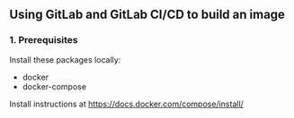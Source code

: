 ## Using GitLab and GitLab CI/CD to build an image

### 1. Prerequisites
Install these packages locally:
- docker
- docker-compose

Install instructions at https://docs.docker.com/compose/install/

